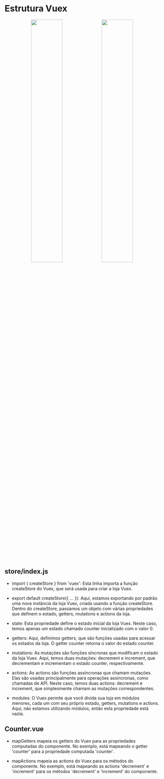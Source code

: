 
# Estrutura Vuex


<div align="center">
  <img src="https://github.com/lucasmargui/Vue_Estrutura_Vuex/assets/157809964/2378b233-503d-4847-9a47-2029b05f8c6b" style="width:45%">
   <img src="https://github.com/lucasmargui/Vue_Estrutura_Vuex/assets/157809964/ab9df543-7fbb-4e86-83e4-48f13447b485" style="width:45%">
</div>



## store/index.js

- import { createStore } from 'vuex': Esta linha importa a função createStore do Vuex, que será usada para criar a loja Vuex.

- export default createStore({ ... }): Aqui, estamos exportando por padrão uma nova instância da loja Vuex, criada usando a função createStore. Dentro do createStore, passamos um objeto com várias propriedades que definem o estado, getters, mutations e actions da loja.

- state: Esta propriedade define o estado inicial da loja Vuex. Neste caso, temos apenas um estado chamado counter inicializado com o valor 0.

- getters: Aqui, definimos getters, que são funções usadas para acessar os estados da loja. O getter counter retorna o valor do estado counter.

- mutations: As mutações são funções síncronas que modificam o estado da loja Vuex. Aqui, temos duas mutações: decrement e increment, que decrementam e incrementam o estado counter, respectivamente.

- actions: As actions são funções assíncronas que chamam mutações. Elas são usadas principalmente para operações assíncronas, como chamadas de API. Neste caso, temos duas actions: decrement e increment, que simplesmente chamam as mutações correspondentes.

- modules: O Vuex permite que você divida sua loja em módulos menores, cada um com seu próprio estado, getters, mutations e actions. Aqui, não estamos utilizando módulos, então esta propriedade está vazia.

## Counter.vue

- mapGetters mapeia os getters do Vuex para as propriedades computadas do componente. No exemplo, está mapeando o getter 'counter' para a propriedade computada 'counter'.

- mapActions mapeia as actions do Vuex para os métodos do componente. No exemplo, está mapeando as actions 'decrement' e 'increment' para os métodos 'decrement' e 'increment' do componente.
